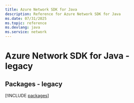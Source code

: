```yaml
---
title: Azure Network SDK for Java
description: Reference for Azure Network SDK for Java
ms.date: 07/31/2025
ms.topic: reference
ms.devlang: java
ms.service: network
---
```

# Azure Network SDK for Java - legacy
## Packages - legacy
[!INCLUDE [packages](network-index.md)]